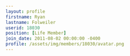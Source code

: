 ```yaml
---
layout: profile
firstname: Ryan
lastname: Folweiler
userid: 18030
position: [Life Member]
join_date: 2011-08-02 00:00:00 -0400
profile: /assets/img/members/18030/avatar.png
---
```

